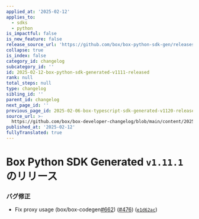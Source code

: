 ```yaml
---
applied_at: '2025-02-12'
applies_to:
  - sdks
  - python
is_impactful: false
is_new_feature: false
release_source_url: 'https://github.com/box/box-python-sdk-gen/releases/tag/v1.11.1'
collapse: true
is_index: false
category_id: changelog
subcategory_id: ''
id: 2025-02-12-box-python-sdk-generated-v1111-released
rank: null
total_steps: null
type: changelog
sibling_id: ''
parent_id: changelog
next_page_id: ''
previous_page_id: 2025-02-06-box-typescript-sdk-generated-v1120-released
source_url: >-
  https://github.com/box/box-developer-changelog/blob/main/content/2025/02-12-box-python-sdk-generated-v1111-released.md
published_at: '2025-02-12'
fullyTranslated: true
---
```

# Box Python SDK Generated `v1.11.1`のリリース

### バグ修正

* Fix proxy usage (box/box-codegen[#662][1]) ([#476][2]) ([`e1d62ac`][3])

[1]: https://github.com/box/box-python-sdk-gen/issues/662

[2]: https://github.com/box/box-python-sdk-gen/issues/476

[3]: https://github.com/box/box-python-sdk-gen/commit/e1d62ac5a8063bf37244329329100752c3a069af
